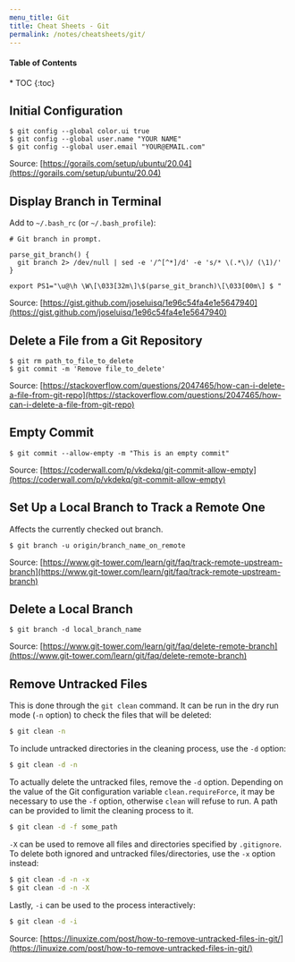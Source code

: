 ```yaml
---
menu_title: Git
title: Cheat Sheets - Git
permalink: /notes/cheatsheets/git/
---
```


<h4>Table of Contents</h4>
* TOC
{:toc}

## Initial Configuration

```shell
$ git config --global color.ui true
$ git config --global user.name "YOUR NAME"
$ git config --global user.email "YOUR@EMAIL.com"
```

<span class="info-source">Source: [https://gorails.com/setup/ubuntu/20.04](https://gorails.com/setup/ubuntu/20.04)</span>

## Display Branch in Terminal

Add to `~/.bash_rc` (or `~/.bash_profile`):

```shell
# Git branch in prompt.

parse_git_branch() {
  git branch 2> /dev/null | sed -e '/^[^*]/d' -e 's/* \(.*\)/ (\1)/'
}

export PS1="\u@\h \W\[\033[32m\]\$(parse_git_branch)\[\033[00m\] $ "
```

<span class="info-source">Source: [https://gist.github.com/joseluisq/1e96c54fa4e1e5647940](https://gist.github.com/joseluisq/1e96c54fa4e1e5647940)</span>

## Delete a File from a Git Repository

```shell
$ git rm path_to_file_to_delete
$ git commit -m 'Remove file_to_delete'
```

<span class="info-source">Source: [https://stackoverflow.com/questions/2047465/how-can-i-delete-a-file-from-git-repo](https://stackoverflow.com/questions/2047465/how-can-i-delete-a-file-from-git-repo)</span>

## Empty Commit

```shell
$ git commit --allow-empty -m "This is an empty commit"
```

<span class="info-source">Source: [https://coderwall.com/p/vkdekq/git-commit-allow-empty](https://coderwall.com/p/vkdekq/git-commit-allow-empty)</span>

## Set Up a Local Branch to Track a Remote One

Affects the currently checked out branch.

```shell
$ git branch -u origin/branch_name_on_remote
```

<span class="info-source">Source: [https://www.git-tower.com/learn/git/faq/track-remote-upstream-branch](https://www.git-tower.com/learn/git/faq/track-remote-upstream-branch)</span>

## Delete a Local Branch

```shell
$ git branch -d local_branch_name
```

<span class="info-source">Source: [https://www.git-tower.com/learn/git/faq/delete-remote-branch](https://www.git-tower.com/learn/git/faq/delete-remote-branch)</span>

## Remove Untracked Files

This is done through the `git clean` command. It can be run in the dry run mode (`-n` option) to check the files that will be deleted:

```bash
$ git clean -n
```

To include untracked directories in the cleaning process, use the `-d` option:

```bash
$ git clean -d -n
```

To actually delete the untracked files, remove the `-d` option. Depending on the value of the Git configuration variable `clean.requireForce`, it may be necessary to use the `-f` option, otherwise `clean` will refuse to run. A path can be provided to limit the cleaning process to it.

```bash
$ git clean -d -f some_path
```

`-X` can be used to remove all files and directories specified by `.gitignore`. To delete both ignored and untracked files/directories, use the `-x` option instead:

```bash
$ git clean -d -n -x
$ git clean -d -n -X
```

Lastly, `-i` can be used to the process interactively:

```bash
$ git clean -d -i
```

<span class="info-source">Source: [https://linuxize.com/post/how-to-remove-untracked-files-in-git/](https://linuxize.com/post/how-to-remove-untracked-files-in-git/)</span>
